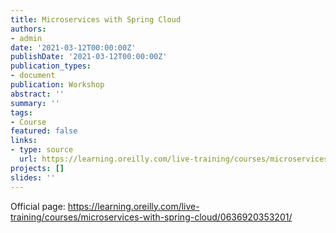 ```yaml
---
title: Microservices with Spring Cloud
authors:
- admin
date: '2021-03-12T00:00:00Z'
publishDate: '2021-03-12T00:00:00Z'
publication_types:
- document
publication: Workshop
abstract: ''
summary: ''
tags:
- Course
featured: false
links:
- type: source
  url: https://learning.oreilly.com/live-training/courses/microservices-with-spring-cloud/0636920353201/
projects: []
slides: ''
---
```


Official page: <https://learning.oreilly.com/live-training/courses/microservices-with-spring-cloud/0636920353201/>
